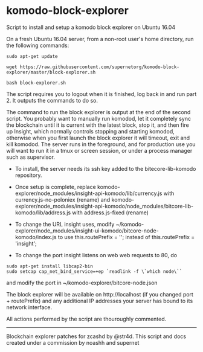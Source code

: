 # komodo-block-explorer
Script to install and setup a komodo block explorer on Ubuntu 16.04

On a fresh Ubuntu 16.04 server, from a non-root user's home directory, run the following commands:
```
sudo apt-get update

wget https://raw.githubusercontent.com/supernetorg/komodo-block-explorer/master/block-explorer.sh

bash block-explorer.sh
```
The script requires you to logout when it is finished, log back in and run part 2. It outputs the commands to do so.

The command to run the block explorer is output at the end of the second script. You probably want to manually run komodod,
let it completely sync the blockchain until it is current with the latest block, stop it, and then fire up Insight, which
normally controls stopping and starting komodod, otherwise when you first launch the block explorer it will timeout, exit
and kill komodod.
The server runs in the foreground, and for production use you will want to run it in a tmux or screen session, or under a process manager such as supervisor.

- To install, the server needs its ssh key added to the bitecore-lib-komodo repository.

- Once setup is complete, replace
komodo-explorer/node_modules/insight-api-komodo/lib/currency.js with currency.js-no-poloniex (rename)
and
komodo-explorer/node_modules/insight-api-komodo/node_modules/bitcore-lib-komodo/lib/address.js with address.js-fixed (rename)

- To change the URL insight uses, modify ~/komodo-explorer/node_modules/insight-ui-komodo/bitcore-node-komodo/index.js to use  this.routePrefix = ''; instead of this.routePrefix = 'insight';

- To change the port insight listens on web web requests to 80, do
```
sudo apt-get install libcap2-bin
sudo setcap cap_net_bind_service=+ep `readlink -f \`which node\``
```
and modify the port in ~/komodo-explorer/bitcore-node.json

The block explorer will be available on http://localhost (if you changed port + routePrefix) and any additional IP addresses your server has bound to its network interface.

All actions performed by the script are thouroughly commented. 

-------

Blockchain explorer patches for zcashd by @str4d. This script and docs created under a commission by noashh and supernet


